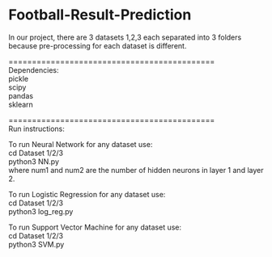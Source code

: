 # Football-Result-Prediction

In our project, there are 3 datasets 1,2,3 each separated into 3 folders because pre-processing for each dataset is different.  
  
============================================  
Dependencies:  
pickle  
scipy  
pandas  
sklearn  
  
============================================  
Run instructions:  
  
To run Neural Network for any dataset use:  
cd Dataset 1/2/3  
python3 NN.py <num1> <num2>  
where num1 and num2 are the number of hidden neurons in layer 1 and layer 2.  
  
To run Logistic Regression for any dataset use:  
cd Dataset 1/2/3  
python3 log_reg.py  
  
To run Support Vector Machine for any dataset use:  
cd Dataset 1/2/3  
python3 SVM.py  
